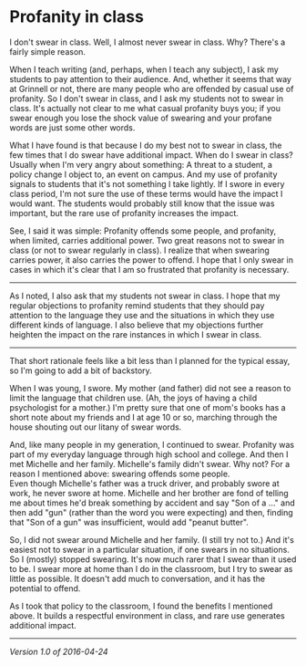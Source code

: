 Profanity in class
==================

I don't swear in class.  Well, I almost never swear in class.  Why?  There's
a fairly simple reason.

When I teach writing (and, perhaps, when I teach any subject), I ask my
students to pay attention to their audience.  And, whether it seems that
way at Grinnell or not, there are many people who are offended by casual
use of profanity.  So I don't swear in class, and I ask my students not
to swear in class.  It's actually not clear to me what casual profanity
buys you; if you swear enough you lose the shock value of swearing and
your profane words are just some other words.

What I have found is that because I do my best not to swear in class,
the few times that I do swear have additional impact.  When do I swear
in class?  Usually when I'm very angry about something: A threat to a
student, a policy change I object to, an event on campus.  And my use of
profanity signals to students that it's not something I take lightly.
If I swore in every class period, I'm not sure the use of these terms
would have the impact I would want.  The students would probably still
know that the issue was important, but the rare use of profanity increases
the impact.

See, I said it was simple: Profanity offends some people, and profanity,
when limited, carries additional power.  Two great reasons not to swear
in class (or not to swear regularly in class).  I realize that when
swearing carries power, it also carries the power to offend.  I hope that
I only swear in cases in which it's clear that I am so frustrated that
profanity is necessary.

---

As I noted, I also ask that my students not swear in class.  I hope that
my regular objections to profanity remind students that they should pay
attention to the language they use and the situations in which they use
different kinds of language.  I also believe that my objections further
heighten the impact on the rare instances in which I swear in class.

---

That short rationale feels like a bit less than I planned for the typical
essay, so I'm going to add a bit of backstory.

When I was young, I swore.  My mother (and father) did not see a reason
to limit the language that children use.  (Ah, the joys of having a
child psychologist for a mother.)  I'm pretty sure that one of mom's
books has a short note about my friends and I at age 10 or so, marching
through the house shouting out our litany of swear words.

And, like many people in my generation, I continued to swear.  Profanity
was part of my everyday language through high school and college.  And
then I met Michelle and her family.  Michelle's family didn't swear.  Why
not?  For a reason I mentioned above: swearing offends some people.  
Even though Michelle's father was a truck driver, and probably swore at
work, he never swore at home.  Michelle and her brother are fond of telling
me about times he'd break something by accident and say "Son of a ..."
and then add "gun" (rather than the word you were expecting) and then,
finding that "Son of a gun" was insufficient, would add "peanut butter".

So, I did not swear around Michelle and her family.  (I still try not to.)
And it's easiest not to swear in a particular situation, if one swears
in no situations.  So I (mostly) stopped swearing.  It's now much rarer
that I swear than it used to be.  I swear more at home than I do in the
classroom, but I try to swear as little as possible.  It doesn't add much
to conversation, and it has the potential to offend.

As I took that policy to the classroom, I found the benefits I mentioned
above.  It builds a respectful environment in class, and rare use generates
additional impact.

---

*Version 1.0 of 2016-04-24*
